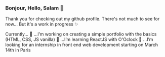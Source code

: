 ### Bonjour, Hello, Salam 👋

Thank you for checking out my github profile. There's not much to see for now... But it's a work in progress ✨

Currently...
🔭 ...I’m working on creating a simple portfolio with the basics (HTML, CSS, JS vanilla)
🌱 ...I’m learning ReactJS with O'Oclock
🎯 ...I’m looking for an internship in front end web development starting on March 14th in Paris
